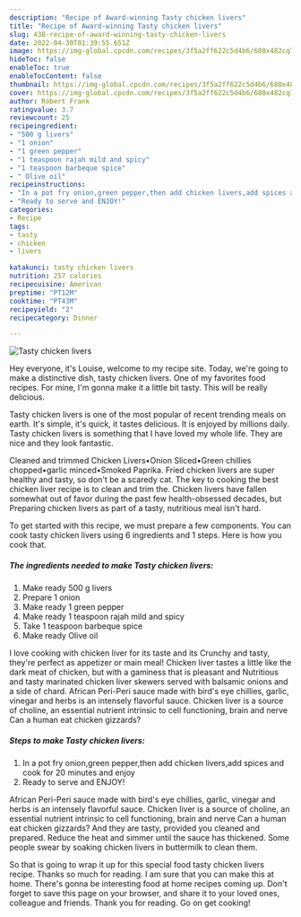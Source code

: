 ```yaml
---
description: "Recipe of Award-winning Tasty chicken livers"
title: "Recipe of Award-winning Tasty chicken livers"
slug: 438-recipe-of-award-winning-tasty-chicken-livers
date: 2022-04-30T01:39:55.651Z
image: https://img-global.cpcdn.com/recipes/3f5a2ff622c5d4b6/680x482cq70/tasty-chicken-livers-recipe-main-photo.jpg
hideToc: false
enableToc: true
enableTocContent: false
thumbnail: https://img-global.cpcdn.com/recipes/3f5a2ff622c5d4b6/680x482cq70/tasty-chicken-livers-recipe-main-photo.jpg
cover: https://img-global.cpcdn.com/recipes/3f5a2ff622c5d4b6/680x482cq70/tasty-chicken-livers-recipe-main-photo.jpg
author: Robert Frank
ratingvalue: 3.7
reviewcount: 25
recipeingredient:
- "500 g livers"
- "1 onion"
- "1 green pepper"
- "1 teaspoon rajah mild and spicy"
- "1 teaspoon barbeque spice"
- " Olive oil"
recipeinstructions:
- "In a pot fry onion,green pepper,then add chicken livers,add spices and cook for 20 minutes and enjoy"
- "Ready to serve and ENJOY!"
categories:
- Recipe
tags:
- tasty
- chicken
- livers

katakunci: tasty chicken livers 
nutrition: 257 calories
recipecuisine: American
preptime: "PT12M"
cooktime: "PT43M"
recipeyield: "2"
recipecategory: Dinner

---
```



![Tasty chicken livers](https://img-global.cpcdn.com/recipes/3f5a2ff622c5d4b6/680x482cq70/tasty-chicken-livers-recipe-main-photo.jpg)

Hey everyone, it's Louise, welcome to my recipe site. Today, we're going to make a distinctive dish, tasty chicken livers. One of my favorites food recipes. For mine, I'm gonna make it a little bit tasty. This will be really delicious.

Tasty chicken livers is one of the most popular of recent trending meals on earth. It's simple, it's quick, it tastes delicious. It is enjoyed by millions daily. Tasty chicken livers is something that I have loved my whole life. They are nice and they look fantastic.

Cleaned and trimmed Chicken Livers•Onion Sliced•Green chillies chopped•garlic minced•Smoked Paprika. Fried chicken livers are super healthy and tasty, so don&#39;t be a scaredy cat. The key to cooking the best chicken liver recipe is to clean and trim the. Chicken livers have fallen somewhat out of favor during the past few health-obsessed decades, but Preparing chicken livers as part of a tasty, nutritious meal isn&#39;t hard.


To get started with this recipe, we must prepare a few components. You can cook tasty chicken livers using 6 ingredients and 1 steps. Here is how you cook that.

<!--inarticleads1-->

##### The ingredients needed to make Tasty chicken livers:

1. Make ready 500 g livers
1. Prepare 1 onion
1. Make ready 1 green pepper
1. Make ready 1 teaspoon rajah mild and spicy
1. Take 1 teaspoon barbeque spice
1. Make ready  Olive oil


I love cooking with chicken liver for its taste and its Crunchy and tasty, they&#39;re perfect as appetizer or main meal! Chicken liver tastes a little like the dark meat of chicken, but with a gaminess that is pleasant and Nutritious and tasty marinated chicken liver skewers served with balsamic onions and a side of chard. African Peri-Peri sauce made with bird&#39;s eye chillies, garlic, vinegar and herbs is an intensely flavorful sauce. Chicken liver is a source of choline, an essential nutrient intrinsic to cell functioning, brain and nerve Can a human eat chicken gizzards? 

<!--inarticleads2-->

##### Steps to make Tasty chicken livers:

1. In a pot fry onion,green pepper,then add chicken livers,add spices and cook for 20 minutes and enjoy
1. Ready to serve and ENJOY!

African Peri-Peri sauce made with bird&#39;s eye chillies, garlic, vinegar and herbs is an intensely flavorful sauce. Chicken liver is a source of choline, an essential nutrient intrinsic to cell functioning, brain and nerve Can a human eat chicken gizzards? And they are tasty, provided you cleaned and prepared. Reduce the heat and simmer until the sauce has thickened. Some people swear by soaking chicken livers in buttermilk to clean them. 

So that is going to wrap it up for this special food tasty chicken livers recipe. Thanks so much for reading. I am sure that you can make this at home. There's gonna be interesting food at home recipes coming up. Don't forget to save this page on your browser, and share it to your loved ones, colleague and friends. Thank you for reading. Go on get cooking!
